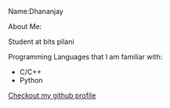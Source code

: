 
Name:Dhananjay

About Me:

Student at bits pilani 

Programming Languages that I am familiar with:

- C/C++
- Python

[Checkout my github profile](https://github.com/djay2815)

